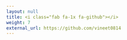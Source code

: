 ```yaml
---
layout: null
title: <i class="fab fa-1x fa-github"></i>
weight: 7
external_url: https://github.com/vineet0814
---
```

